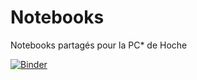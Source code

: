 # Notebooks
Notebooks partagés pour la PC* de Hoche

[![Binder](https://mybinder.org/badge_logo.svg)](https://mybinder.org/v2/gh/PCstarHoche/Notebooks/HEAD?filepath=Incertitude.ipynb)
